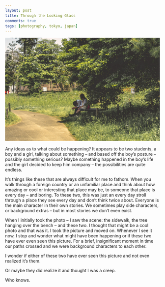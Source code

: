 ```yaml
---
layout: post
title: Through the Looking Glass
comments: true
tags: [photography, tokyo, japan]
---
```


![image](/images/photos/bench_students.jpg)

Any ideas as to what could be happening? It appears to be two students, a boy and a girl, talking about something – and based off the boy’s posture – possibly something serious? Maybe something happened in the boy’s life and the girl decided to keep him company – the possibilities are quite endless.

It’s things like these that are always difficult for me to fathom. When you walk through a foreign country or an unfamiliar place and think about how amazing or cool or interesting that place may be, to someone that place is every day – and boring. To these two, this was just an every day stroll through a place they see every day and don’t think twice about. Everyone is the main character in their own stories. We sometimes play side characters, or background extras – but in most stories we don’t even exist.

When I initially took the photo – I saw the scene: the sidewalk, the tree hanging over the bench – and these two. I thought that might be a cool photo and that was it. I took the picture and moved on. Whenever I see it now, I stop and wonder what might have been happening or if these two have ever even seen this picture. For a brief, insignificant moment in time our paths crossed and we were background characters to each other.

I wonder if either of these two have ever seen this picture and not even realized it’s them.

Or maybe they did realize it and thought I was a creep.

Who knows.

